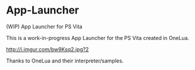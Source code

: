 # App-Launcher
(WIP) App Launcher for PS Vita

This is a work-in-progress App Launcher for the PS Vita created in OneLua.

<img>http://i.imgur.com/bw9Ksq2.jpg?2</img>

Thanks to OneLua and their interpreter/samples.
